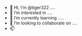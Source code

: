 - 👋 Hi, I’m @tiger322 ....
- 👀 I’m interested in ....
- 🌱 I’m currently learning .....
- 💞️ I’m looking to collaborate on ....
- 📫

  
<!---
tiger322/tiger322 is a ✨ special ✨ repository because its `README.md` (this file) appears on your GitHub profile.
You can click the Preview link to take a look at your changes.
--->

